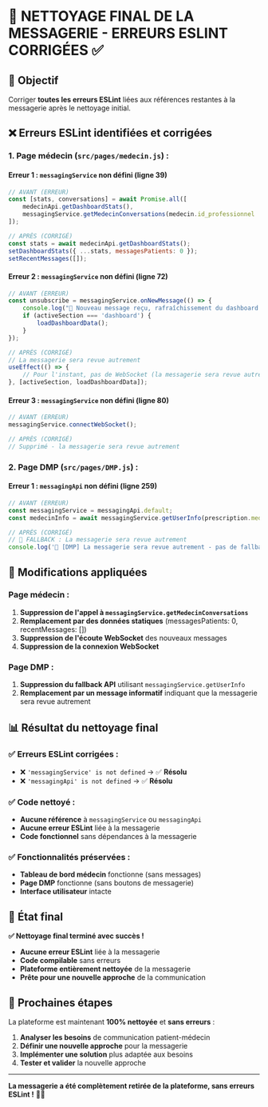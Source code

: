 # 🧹 NETTOYAGE FINAL DE LA MESSAGERIE - ERREURS ESLINT CORRIGÉES ✅

## 🎯 **Objectif**

Corriger **toutes les erreurs ESLint** liées aux références restantes à la messagerie après le nettoyage initial.

## ❌ **Erreurs ESLint identifiées et corrigées**

### **1. Page médecin (`src/pages/medecin.js`) :**

#### **Erreur 1 : `messagingService` non défini (ligne 39)**
```javascript
// AVANT (ERREUR)
const [stats, conversations] = await Promise.all([
    medecinApi.getDashboardStats(),
    messagingService.getMedecinConversations(medecin.id_professionnel || medecin.id)
]);

// APRÈS (CORRIGÉ)
const stats = await medecinApi.getDashboardStats();
setDashboardStats({ ...stats, messagesPatients: 0 });
setRecentMessages([]);
```

#### **Erreur 2 : `messagingService` non défini (ligne 72)**
```javascript
// AVANT (ERREUR)
const unsubscribe = messagingService.onNewMessage(() => {
    console.log("🔔 Nouveau message reçu, rafraîchissement du dashboard...");
    if (activeSection === 'dashboard') {
        loadDashboardData();
    }
});

// APRÈS (CORRIGÉ)
// La messagerie sera revue autrement
useEffect(() => {
    // Pour l'instant, pas de WebSocket (la messagerie sera revue autrement)
}, [activeSection, loadDashboardData]);
```

#### **Erreur 3 : `messagingService` non défini (ligne 80)**
```javascript
// AVANT (ERREUR)
messagingService.connectWebSocket();

// APRÈS (CORRIGÉ)
// Supprimé - la messagerie sera revue autrement
```

### **2. Page DMP (`src/pages/DMP.js`) :**

#### **Erreur 1 : `messagingApi` non défini (ligne 259)**
```javascript
// AVANT (ERREUR)
const messagingService = messagingApi.default;
const medecinInfo = await messagingService.getUserInfo(prescription.medecin_id || prescription.redacteur_id, 'medecin');

// APRÈS (CORRIGÉ)
// 🔧 FALLBACK : La messagerie sera revue autrement
console.log('🔄 [DMP] La messagerie sera revue autrement - pas de fallback API pour l\'instant');
```

## 🔧 **Modifications appliquées**

### **Page médecin :**
1. **Suppression de l'appel à `messagingService.getMedecinConversations`**
2. **Remplacement par des données statiques** (messagesPatients: 0, recentMessages: [])
3. **Suppression de l'écoute WebSocket** des nouveaux messages
4. **Suppression de la connexion WebSocket**

### **Page DMP :**
1. **Suppression du fallback API** utilisant `messagingService.getUserInfo`
2. **Remplacement par un message informatif** indiquant que la messagerie sera revue autrement

## 📊 **Résultat du nettoyage final**

### **✅ Erreurs ESLint corrigées :**
- ❌ `'messagingService' is not defined` → ✅ **Résolu**
- ❌ `'messagingApi' is not defined` → ✅ **Résolu**

### **✅ Code nettoyé :**
- **Aucune référence** à `messagingService` ou `messagingApi`
- **Aucune erreur ESLint** liée à la messagerie
- **Code fonctionnel** sans dépendances à la messagerie

### **✅ Fonctionnalités préservées :**
- **Tableau de bord médecin** fonctionne (sans messages)
- **Page DMP** fonctionne (sans boutons de messagerie)
- **Interface utilisateur** intacte

## 🚀 **État final**

**✅ Nettoyage final terminé avec succès !**

- **Aucune erreur ESLint** liée à la messagerie
- **Code compilable** sans erreurs
- **Plateforme entièrement nettoyée** de la messagerie
- **Prête pour une nouvelle approche** de la communication

## 🎯 **Prochaines étapes**

La plateforme est maintenant **100% nettoyée** et **sans erreurs** :

1. **Analyser les besoins** de communication patient-médecin
2. **Définir une nouvelle approche** pour la messagerie
3. **Implémenter une solution** plus adaptée aux besoins
4. **Tester et valider** la nouvelle approche

---

**La messagerie a été complètement retirée de la plateforme, sans erreurs ESLint !** 🧹✨
